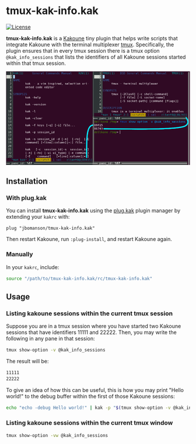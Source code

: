 # tmux-kak-info.kak

[![License](https://img.shields.io/github/license/jbomanson/tmux-kak-info.kak)](https://opensource.org/licenses/Apache-2.0)

**tmux-kak-info.kak** is a
[Kakoune](https://github.com/mawww/kakoune) tiny plugin that helps write scripts
that integrate Kakoune with the terminal multiplexer
[tmux](https://github.com/tmux/tmux).
Specifically, the plugin ensures that in every tmux session there is a tmux
option `@kak_info_sessions` that lists the identifiers of all Kakoune sessions
started within that tmux session.

![screenshot](docs/screenshot.png)

## Installation

### With plug.kak

You can install **tmux-kak-info.kak** using the
[plug.kak](https://github.com/andreyorst/plug.kak) plugin manager by extending
your `kakrc` with:

```kak
plug "jbomanson/tmux-kak-info.kak"
```

Then restart Kakoune, run `:plug-install`, and restart Kakoune again.

### Manually

In your `kakrc`, include:

```sh
source "/path/to/tmux-kak-info.kak/rc/tmux-kak-info.kak"
```

## Usage

### Listing kakoune sessions within the current tmux session

Suppose you are in a tmux session where you have started two Kakoune sessions
that have identifiers 11111 and 22222.
Then, you may write the following in any pane in that session:

```sh
tmux show-option -v @kak_info_sessions
```

The result will be:
```sh
11111
22222
```

To give an idea of how this can be useful, this is how you may print "Hello
world!" to the debug buffer within the first of those Kakoune sessions:

```sh
echo "echo -debug Hello world!" | kak -p "$(tmux show-option -v @kak_info_sessions | head -n1)"
```

### Listing kakoune sessions within the current tmux window

```sh
tmux show-option -vw @kak_info_sessions
```
